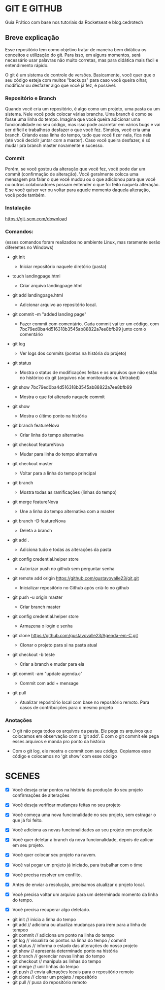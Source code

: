 # GIT E GITHUB

Guia Prático com base nos tutoriais da Rocketseat e blog.cedrotech


## Breve explicação
Esse repositório tem como objetivo tratar de maneira bem didática os conceitos e utilização do git. Para isso, em alguns momentos, será necessário usar palavras não muito corretas, mas para didática mais fácil e entendimento rápido.

O git é um sistema de controle de versões. Basicamente, você quer que o seu código esteja com muitos "backups" para caso você queira olhar, modificar ou desfazer algo que você já fez, é possível. 

### Repositório e Branch
Quando você cria um repositório, é algo como um projeto, uma pasta ou um sistema. Nele você pode colocar várias branchs. Uma branch é como se fosse uma linha do tempo. Imagina que você queira adicionar uma funcionalidade no seu código, mas isso pode acarretar em vários bugs e vai ser difícil e trabalhoso desfazer o que você fez. Simples, você cria uma branch. Criando essa linha do tempo, tudo que você fizer nela, fica nela (até você decidir juntar com a master). Caso você queira desfazer, é só mudar pra branch master novamente e sucesso.
### Commit
Porém, se você gostou da alteração que você fez, você pode dar um commit (confirmação de alteração). Você geralmente coloca uma mensagem pra falar o que você mudou ou o que adicionou para que você ou outros colaboradores possam entender o que foi feito naquela alteração. E se você quiser ver ou voltar para aquele momento daquela alteração, você pode também.


### Instalação

https://git-scm.com/download

### Comandos:
(esses comandos foram realizados no ambiente Linux, mas raramente serão diferentes no Windows)


- git init
    - Iniciar repositório naquele diretório (pasta)
- touch landingpage.html
    - Criar arquivo landingpage.html
- git add landingpage.html
    - Adicionar arquivo ao repositório local.
- git commit -m "added landing page"
    - Fazer commit com comentário. Cada commit vai ter um código, com 7bc79ed0ba4d516318b3545ab88822a7ee8bfb99 junto com o comentário
- git log
    - Ver logs dos commits (pontos na história do projeto)
- git status
    - Mostra o status de modificações feitas e os arquivos que não estão no histórico do git (arquivos não monitorados ou Untraked)
- git show 7bc79ed0ba4d516318b3545ab88822a7ee8bfb99
    - Mostra o que foi alterado naquele commit
- git show
    - Mostra o último ponto na história
- git branch featureNova
    - Criar linha do tempo alternativa
- git checkout featureNova
    - Mudar para linha do tempo alternativa
- git checkout master
    - Voltar para a linha do tempo principal
- git branch
    - Mostra todas as ramificações (linhas do tempo)
- git merge featureNova
    - Une a linha do tempo alternativa com a master
- git branch -D featureNova
    - Deleta a branch

- git add .
    - Adiciona tudo e todas as alterações da pasta
- git config credential.helper store
    - Autorizar push no github sem perguntar senha

- git remote add origin https://github.com/gustavovalle23/git.git
    - Inicializar repositório no Github após criá-lo no github
- git push -u origin master
    - Criar branch master

- git config credential.helper store
    - Armazena o login e senha

- git clone https://github.com/gustavovalle23/Agenda-em-C.git
    - Clonar o projeto para si na pasta atual

- git checkout -b teste
    - Criar a branch e mudar para ela

- git commit -am "update agenda.c"
    - Commit com add + mensage

- git pull
    - Atualizar repositório local com base no repositório remoto. Para casos de contribuições para o mesmo projeto


### Anotações
*   O git não pega todos os arquivos da pasta. Ele pega os arquivos que colocamos em observação com o 'git add'. E com o git commit ele pega esses arquivos e manda pro ponto da história

* Com o git log, ele mostra o commit com seu código. Copiamos esse código e colocamos no 'git show' com esse código


# SCENES

- [x] Você deseja criar pontos na história da produção do seu projeto
confirmações de alterações
- [x] Você deseja verificar mudanças feitas no seu projeto

- [x] Você começa uma nova funcionalidade no seu projeto, sem estragar o que já foi feito.

- [x] Você adiciona as novas funcionalidades ao seu projeto em produção

- [x] Você quer deletar a branch da nova funcionalidade, depois de aplicar em seu projeto.

- [x] Você quer colocar seu projeto na nuvem.

- [x] Você vai pegar um projeto já iniciado, para trabalhar com o time

- [x] Você precisa resolver um conflito.

- [x] Antes de enviar a resolução, precisamos atualizar o projeto local.

- [x] Você precisa voltar um arquivo para um determinado momento da linha do tempo.

- [x] Você precisa recuperar algo deletado.

*    git init // inicia a linha do tempo
*    git add // adiciona ou atualiza mudanças para irem para a linha do tempoo
*    git commit // adiciona um ponto na linha do tempo
*    git log // visualiza os pontos na linha do tempo / commit
*    git status // informa o estado das alterações do nosso projeto
*    git show // apresenta determinado ponto na história
*    git branch // gerenciar novas linhas do tempo
*    git checkout // manipula as linhas do tempo
*    git merge // unir linhas do tempo
*    git push // envia alterações locais para o repositório remoto
*    git clone // clonar um projeto / repositório
*    git pull // puxa do repositório remoto
